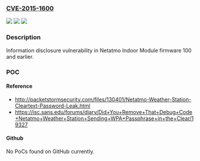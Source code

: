 ### [CVE-2015-1600](https://cve.mitre.org/cgi-bin/cvename.cgi?name=CVE-2015-1600)
![](https://img.shields.io/static/v1?label=Product&message=n%2Fa&color=blue)
![](https://img.shields.io/static/v1?label=Version&message=n%2Fa&color=blue)
![](https://img.shields.io/static/v1?label=Vulnerability&message=n%2Fa&color=brighgreen)

### Description

Information disclosure vulnerability in Netatmo Indoor Module firmware 100 and earlier.

### POC

#### Reference
- http://packetstormsecurity.com/files/130401/Netatmo-Weather-Station-Cleartext-Password-Leak.html
- https://isc.sans.edu/forums/diary/Did+You+Remove+That+Debug+Code+Netatmo+Weather+Station+Sending+WPA+Passphrase+in+the+Clear/19327

#### Github
No PoCs found on GitHub currently.

